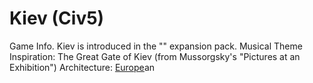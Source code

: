 # Kiev (Civ5)

Game Info.
Kiev is introduced in the "" expansion pack.
Musical Theme Inspiration: The Great Gate of Kiev (from Mussorgsky's "Pictures at an Exhibition")
Architecture: [Europe](Europe)an